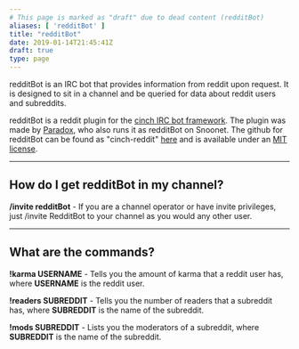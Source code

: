 ```yaml
---
# This page is marked as "draft" due to dead content (redditBot)
aliases: [ 'redditBot' ]
title: "redditBot"
date: 2019-01-14T21:45:41Z
draft: true
type: page
---
```


redditBot is an IRC bot that provides information from reddit upon request. It is designed to sit in a channel and be queried for data about reddit users and subreddits.

redditBot is a reddit plugin for the [cinch IRC bot framework](https://github.com/cinchrb/cinch).  The plugin was made by [Paradox](http://www.paradox.io/), who also runs it as redditBot on Snoonet.  The github for redditBot can be found as "cinch-reddit" [here](https://github.com/paradox460/cinch-reddit) and is available under an [MIT license](http://opensource.org/licenses/MIT).

---
## How do I get redditBot in my channel?

**/invite redditBot** - If you are a channel operator or have invite privileges, just /invite RedditBot to your channel as you would any other user.


---

## What are the commands?

**!karma USERNAME** - Tells you the amount of karma that a reddit user has, where **USERNAME** is the reddit user.

**!readers SUBREDDIT** - Tells you the number of readers that a subreddit has, where **SUBREDDIT** is the name of the subreddit.

**!mods SUBREDDIT** - Lists you the moderators of a subreddit, where **SUBREDDIT** is the name of the subreddit.

